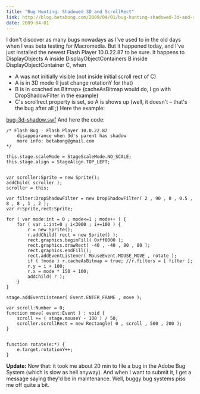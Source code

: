 ```yaml
---
title: "Bug Hunting: Shadowed 3D and ScrollRect"
link: http://blog.betabong.com/2009/04/01/bug-hunting-shadowed-3d-and-scrollrect/
date: 2009-04-01
---
```



I don't discover as many bugs nowadays as I've used to in the old days when I was beta testing for Macromedia. But it happened today, and I've just installed the newest Flash Player 10.0.22.87 to be sure. It happens to DisplayObjects A inside DisplayObjectContainers B inside DisplayObjectContainer C, when 

  * A was not initially visible (not inside initial scroll rect of C)
  * A is in 3D mode (I just change rotationY for that)
  * B is in «cached as Bitmap» (cacheAsBitmap would do, I go with DropShadowFilter in the example)
  * C's scrollrect property is set, so A is shows up (well, it doesn't – that's the bug after all ;)
Here the example: 

[bug-3d-shadow.swf](/uploads/2009/04/bug-3d-shadow.swf) And here the code: 
    
    
    /* Flash Bug - Flash Player 10.0.22.87
    	disappearance when 3d's parent has shadow
    	more info: betabong@gmail.com
    */
    
    this.stage.scaleMode = StageScaleMode.NO_SCALE;
    this.stage.align = StageAlign.TOP_LEFT;
    
    
    var scroller:Sprite = new Sprite();
    addChild( scroller );
    scroller = this;
    
    var filter:DropShadowFilter = new DropShadowFilter( 2 , 90 , 0 , 0.5 , 8 , 8 , 1 , 2 );
    var r:Sprite,rect:Sprite;
    
    for ( var mode:int = 0 ; mode<=1 ; mode++ ) {
    	for ( var i:int=0 ; i<3000 ; i+=100 ) {
    		r = new Sprite();
    		r.addChild( rect = new Sprite() );
    		rect.graphics.beginFill( 0xff0000 );
    		rect.graphics.drawRect( -40 , -40 , 80 , 80 );
    		rect.graphics.endFill();
    		rect.addEventListener( MouseEvent.MOUSE_MOVE , rotate );
    		if ( !mode ) r.cacheAsBitmap = true; //r.filters = [ filter ];
    		r.y = i + 100;
    		r.x = mode * 150 + 100;
    		addChild( r );
    	}
    }
    
    stage.addEventListener( Event.ENTER_FRAME , move );
    
    var scroll:Number = 0;
    function move( event:Event ) : void {
    	scroll += ( stage.mouseY - 100 ) / 50;
    	scroller.scrollRect = new Rectangle( 0 , scroll , 500 , 200 );
    }
    
    
    function rotate(e:*) {
    	e.target.rotationY++;
    }

**Update:** Now that: it took me about 20 min to file a bug in the Adobe Bug System (which is slow as hell anyway). And when I want to submit it, I get a message saying they'd be in maintenance. Well, buggy bug systems piss me off quite a bit.
